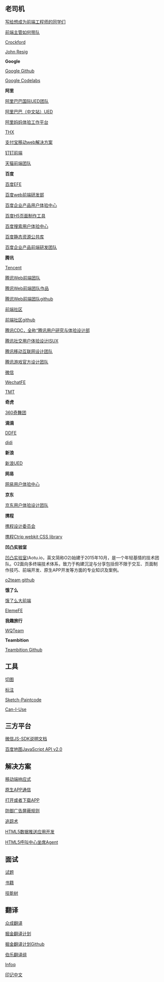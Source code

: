 老司机
-------

[写给想成为前端工程师的同学们](other/Old-Driver-Said-0.md)

[前端主管如何带队](other/Old-Driver-Said-1.md)

[Crockford](http://crockford.com/)

[John Resig](https://johnresig.com/)

**Google**

[Google Github](https://github.com/google)

[Google Codelabs](https://github.com/googlecodelabs)

**阿里**

[阿里巴巴国际UED团队](http://www.aliued.com/)

[阿里巴巴（中文站）UED](http://www.aliued.cn/)

[阿里妈妈体验工作平台](http://mux.alimama.com/)

[THX](http://thx.github.io/)

[支付宝移动web解决方案](http://am-team.github.io/about/about.html)

[钉钉前端](https://github.com/dingtalkFE)

[天猫前端团队](https://github.com/tmallfe)

**百度**

[百度EFE](http://efe.baidu.com/)

[百度web前端研发部](http://fex.baidu.com/)

[百度企业产品用户体验中心](http://eux.baidu.com/)

[百度H5页面制作工具](http://h5.baidu.com/)

[百度搜索用户体验中心](http://sux.baidu.com/#/home)

[百度静态资源公共库](http://cdn.code.baidu.com/)

[百度企业产品前端研发团队](https://github.com/be-fe)

**腾讯**

[Tencent](https://github.com/Tencent)

[腾讯Web前端团队](http://www.alloyteam.com)

[腾讯Web前端团队作品](http://alloyteam.github.io)

[腾讯Web前端团队github](https://github.com/AlloyTeam)

[前端社区](http://imweb.io/)

[前端社区github](https://github.com/imweb/)

[腾讯CDC，全称“腾讯用户研究与体验设计部](http://cdc.tencent.com/)

[腾讯社交用户体验设计ISUX](http://isux.tencent.com/)

[腾讯移动互联网设计团队](http://mxd.tencent.com/)

[腾讯游戏官方设计团队](http://tgideas.qq.com/)

[微信](https://github.com/weixin)

[WechatFE](https://github.com/WechatFE)

[TMT](https://github.com/TmT)


**奇虎**

[360奇舞团](http://www.75team.com/)

**滴滴**

[DDFE](https://github.com/DDFE)

[didi](https://github.com/didi)

**新浪**

[新浪UED](http://ued.sina.com/)

**网易**

[网易用户体验中心](http://uedc.163.com/)

**京东**

[京东用户体验设计团队](http://jdc.jd.com/)

**携程**

[携程设计委员会](http://ued.ctrip.com/blog/)

[携程Ctrip webkit CSS library](http://ued.ctrip.com/webkitcss/index.html)

**凹凸实验室**

[凹凸实验室](https://aotu.io/ )(Aotu.io，英文简称O2)始建于2015年10月，是一个年轻基情的技术团队。O2面向多终端技术体系，致力于构建沉淀与分享包括但不限于交互、页面制作技巧、前端开发、原生APP开发等方面的专业知识及案例。

[o2team github](https://github.com/o2team)

**饿了么**

[饿了么大前端](https://fe.ele.me/)

[ElemeFE](https://github.com/ElemeFE)

**我趣旅行**

[WQTeam](https://github.com/WQTeam)

**Teambition**

[Teambition Github](https://github.com/teambition)

工具
-------

[切图](http://www.cutterman.cn/cutterman)

[标注](http://www.cutterman.cn/parker)

[Sketch-Paintcode](https://www.paintcodeapp.com/)

[Can-I-Use](http://caniuse.com/)

三方平台
--------

[微信JS-SDK说明文档](other/Wechat.md)

[百度地图JavaScript API v2.0](other/BaiduMap.md)

解决方案
--------

[移动端响应式](other/MobileTerminalScreenAdaptation.md)

[原生APP通信](other/Webview-Javascript-Bridge.md)

[打开或者下载APP](other/DownloadOrOpenApp.md)

[防御广告屏蔽规则]()

[追踪术](other/)

[HTML5数据推送应用开发](other/Data-Push-Apps-with-HTML5-SSE.md)

[HTML5呼叫中心坐席Agent](other/CTI-Agent-HTML5.md)

面试
-----

[试题](interview/InterviewQuestion.md)

[书籍](interview/Book.md)

[技能树](interview/SkillTree.md)

翻译
----

[众成翻译](http://www.zcfy.cc/translate/discovery)

[掘金翻译计划](https://juejin.im/tag/%E6%8E%98%E9%87%91%E7%BF%BB%E8%AF%91%E8%AE%A1%E5%88%92)

[掘金翻译计划Github](https://github.com/xitu/gold-miner)

[伯乐翻译组](http://group.jobbole.com/category/feedback/trans-team/)

[Infoq](http://www.infoq.com/cn/)

[印记中文](https://www.docschina.org/)
